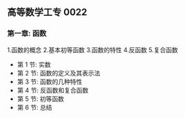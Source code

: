 ## 高等数学工专 0022

### 第一章: 函数</h2>
1.函数的概念
2.基本初等函数
3.函数的特性
4.反函数
5.复合函数

- 第 1 节: 实数
- 第 2 节: 函数的定义及其表示法 
- 第 3 节: 函数的几种特性
- 第 4 节: 反函数和复合函数
- 第 5 节: 初等函数
- 第 6 节: 总结